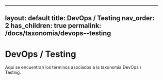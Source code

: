 
---
layout: default
title: DevOps / Testing
nav_order: 2
has_children: true
permalink: /docs/taxonomia/devops--testing
---

# DevOps / Testing

Aquí se encuentran los términos asociados a la taxonomía DevOps / Testing.
